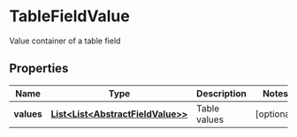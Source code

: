 

# TableFieldValue

Value container of a table field
## Properties

Name | Type | Description | Notes
------------ | ------------- | ------------- | -------------
**values** | [**List&lt;List&lt;AbstractFieldValue&gt;&gt;**](List.md) | Table values |  [optional]



